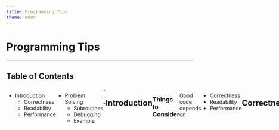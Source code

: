 ```yaml
---
title: Programming Tips
theme: moon
---
```

# Programming Tips
---
## Table of Contents
<style>
.container{
    display: flex;
}
.col{
    flex: 1;
}
</style>

<div class="container">

<div class="col">

* Introduction <!-- .element class="fragment" -->
  * Correctness <!-- .element class="fragment" -->
  * Readability <!-- .element class="fragment" -->
  * Performance <!-- .element class="fragment" -->
</div>

<div class="col">

* Problem Solving <!-- .element class="fragment" -->
  * Subroutines <!-- .element class="fragment" -->
  * Debugging <!-- .element class="fragment" -->
  * Example <!-- .element class="fragment" -->
</div>
---

## Introduction
### Things to Consider <!-- .element class="fragment" -->
Good code depends on <!-- .element class="fragment" -->
* Correctness <!-- .element class="fragment" -->
* Readability <!-- .element class="fragment" -->
* Performance <!-- .element class="fragment" -->
---
## Correctness
* Code needs to be correct <!-- .element class="fragment" -->
* If code is incorrect, then it doesn't matter <!-- .element class="fragment" -->
  * how performant it is <!-- .element class="fragment" -->
  * how readable it is <!-- .element class="fragment" -->
----

### For example 
```python
def bool_sat(formula):
    return True
```
<!-- .element class="fragment" -->
* $\mathcal{O}(1)$ solution to an NP-Complete problem <!-- .element class="fragment" -->
* but, obviously not a correct solution <!-- .element class="fragment" -->
----

## What does "correct" mean?
* Depends on context, e.g. consider software that <!-- .element class="fragment" -->
  * controls a commercial plane <!-- .element class="fragment" -->
    * must be provably (mathematically) correct <!-- .element class="fragment" -->
  * launches League of Legends <!-- .element class="fragment" -->
    * 80% test coverage is sufficient <!-- .element class="fragment" --> 
----
<style>
.container{
    display: flex;
}
.col{
    flex: 1;
}
</style>

### Testing
<div class="container">

<div class="col">

* You should always test your code
* This is the easiest way to catch bugs! <!-- .element class="fragment" -->
* For example <!-- .element class="fragment" -->

```python
def is_prime(n):
  if n in {0, 1}:
    return False
  else:
    sqrtn = int(n ** 0.5)
    for i in range(2, sqrtn):
      if n % i == 0:
        return False
    return True
```
<!-- .element class="fragment" -->
</div>

<div class="col">

* What is wrong with this code? <!-- .element class="fragment" -->
* May not be immediately obvious <!-- .element class="fragment" -->
  * So let's test it <!-- .element class="fragment" -->

```python
for i in range(2, 11):
  print(i, is_prime(i))
```
<!-- .element class="fragment" -->
</div>
----
<style>
.container{
    display: flex;
}
.col{
    flex: 1;
}
</style>

<div class="container">

<div class="col">

| $i$  | `is_prime(i)` | Correct? |
| ---- | ------------- | -------- |
| $2$  | `True`        | ✓        |
| $3$  | `True`        | ✓        |
| $4$  | `True`        | ✗        |
| $5$  | `True`        | ✓        |
| $6$  | `True`        | ✗        |
| $7$  | `True`        | ✓        |
| $8$  | `True`        | ✗        |
| $9$  | `True`        | ✗        |
| $10$ | `False`       | ✓        |
</div>


<div class="col", style="font-size:25px">

* Incorrect for composite values $4$, $6$, $8$, and $9$ <!-- .element class="fragment" -->
* For these values $\lfloor\sqrt{n}\rfloor = 2$ <!-- .element class="fragment" -->
* Off-by-one error — add 1 to the range: <!-- .element class="fragment" -->
  * `int(n ** 0.5) + 1`
</div>
</div>
----

## Edge Cases
* <!-- .element class="fragment" --> Be sure to test for <font color="red">edge cases</font> 
  * boundary or degenerate cases <!-- .element class="fragment" -->
    * <!-- .element class="fragment" --> sorting an <font color="red">empty list</font> 
    * <!-- .element class="fragment" --> binary search returning <font color="red">first</font> or <font color="red">last</font> index 
    * <!-- .element class="fragment" --> checking if 0 or 1 is <font color="red">prime</font>
    * <!-- .element class="fragment" --> traversing a graph with <font color="red">no edges</font>
* <!-- .element class="fragment" --> Depending on the context, you may also need to test for <font color=red>invalid inputs</font>
---
## Readability
* <!-- .element class="fragment" --> Usually the most important thing after correctness 
* <!-- .element class="fragment" --> Code will be <font color="red">read</font> far more often than it is <font color="red">written</font>
* <!-- .element class="fragment" --> <font color=red>Maintenance</font> of code is often the highest expense
----
## Syntax
* <!-- .element class="fragment" --> Follow a set of best-practices for your language. For example
  * <!-- .element class="fragment" --> In Python, there is PEP 8
  * <!-- .element class="fragment" --> IN C, there is the Linux Kernel Style
* <!-- .element class="fragment" --> The style chosen is less important than that you <font color=red>follow a consistent style</font>
----
## For Example
<div class="container">

<div class="col">

<fieldset style="border: 2px groove">
      <legend style="border: 2px groove;margin-left: 3em; padding:10px "><font color=white>ugly</font></legend>

```python[]
c=(a+b)**0.5
L=[1,2,7]
```

</div>


</fieldset>


<div class="col">

<fieldset style="border: 2px groove">
      <legend style="border: 2px groove;margin-left: 3em; padding:10px "><font color=white>readable</font></legend>

```python[]
c = (a + b) ** 0.5
L = [1, 2, 7]
```

</div>

</fieldset>

</div>

* <!-- .element class="fragment" --> The easiest way to be consistent is to use a formatter
  * <!-- .element class="fragment" --> A formatter automatically formats your code
    * Black, yapf, autopep, etc. for Python
    * clang-format for C/C++


Note: notice that, while the _semantics_ of both sets of code are the same, the code on the left is
more cluttered and difficult to read.
----
## Structure
* <!-- .element class="fragment" --> Syntactic readability (style) is not enough
* <!-- .element class="fragment" --> Code should be written for readability
* <!-- .element class="fragment" --> <font color=red>Modular</font> and <font color=red>structured</font> code is easier to
  * <!-- .element class="fragment" --> read
  * <!-- .element class="fragment" --> write
  * <!-- .element class="fragment" --> debug
----
## Example Problem
* Consider the following problem
<fieldset style="border: 2px groove; padding:10px">
      <legend style="border: 2px groove;margin-left: -3em; padding:10px "><font color=white>Problem</font></legend>
Find the largest product of two $3$-digit numbers that is a palindrome. 
</fieldset> <!-- .element class="fragment" -->

<!-- .element class="fragment" -->
<fieldset style="border: 2px groove; padding:10px">
      <legend style="border: 2px groove;margin-left: -3em; padding:10px "><font color=white>Brute Force Solution</font></legend>
Iterate through all $10^6$ pairs of products and check if they are palindromic while keeping track of max.
</fieldset>

<!-- .element class="fragment" -->
----
## Bad Structure

<div class="container">

<div class="col">

```python[|1|2|3-8|9-10|1]
for a, b in pairs:
  prod = a * b
  is_palindrome = True
  n = len(str(prod))
  for i in range(n):
    if s[i] != s[n - i - 1]:
      is_palindrome = False
      break
  if not is_palindrome:
    continue
  else:
    if prod > biggest:
      biggest = prod
```

</div>

<div class="col">

* <!-- .element class="fragment" --> Code is hard to follow
* <!-- .element class="fragment" --> Unnecessarily complex — <code>is_palindrome</code> is essentially a sentinel value
* <!-- .element class="fragment" --> code is <font color=red>imperative</font>, not <font color=red>declarative</font>

</div>

</div>
----

## Better Structure
<div class="container">

<div class="col">

```python
def is_palindrome(num):
  n = len(str(num))
  for i in range(n):
    if s[i] != s[n - i - 1]:
      return False
  return True

biggest = 0
for a, b in pairs:
  prod = a * b
  if is_palindrome(prod):
    biggest = max(biggest, prod)
```

</div>

<div class="col">

* <!-- .element class="fragment" --> Code is much easier to follow
* <!-- .element class="fragment" --> Function <code>is_palindrome</code> clearly conveys intent
* <!-- .element class="fragment" --> code is <font color=red>declarative</font>

</div>

</div>
----

## Good Structure

```python
def is_palindrome(num):
  n = len(str(num))
  for i in range(n):
    if s[i] != s[n - i - 1]:
      return False
  return True

def main():
  biggest = 0
  for a, b in product(range(100, 1000), repeat=2):
    prod = a * b
    if is_palindrome(prod):
      biggest = max(biggest, prod)
  print(biggest)
```

* <!-- .element class="fragment" --> Basically the same code
* <!-- .element class="fragment" --> <code>main</code> describes what the code is doing <font color=red>overall</font>

----

## Comments
* <!-- .element class="fragment" --> Code should be commented
* <!-- .element class="fragment" --> but not <font color=red>over commented</font>

<fieldset style="border: 2px groove">
      <legend style="border: 2px groove;margin-left: -4em; padding:10px "><font color=white>Bad Comment</font></legend>

```python[]
def i_sqrt(n):
  i = 0
  while i ** 2 < n:
    i += 1  # increment i
  return i
```

</fieldset>

<!-- .element class="fragment" --> 

* <!-- .element class="fragment" --> it is clear that <code>i += 1</code> increments <code>i</code>
* <!-- .element class="fragment" --> comment is superfluous and <font color=red>distracting</font>

----
## Good Comments
* <!-- .element class="fragment" --> As a rule of thumb
  * <!-- .element class="fragment" --> good <font color=red>code</font> describes <font color=red>what</font> and <font color=red>how</font>
  * <!-- .element class="fragment" --> good <font color=red>comments</font> describe <font color=red>why</font>
----
## Good Comment Example

<fieldset style="border: 1px groove">
      <legend style="border: 1px groove;margin-left: -4em; padding:3px "><font color=white>Good Comment</font></legend>

```python[|3]
def is_prime(n):
  ...
  # we need only check for odd factors up to sqrt(n)
  for i in range(3, int(n ** 0.5) + 1), 2):
    if n % i == 0:
      return False
  return True
```

</fieldset>

<!-- .element class="fragment" fragment-id=1--> 


* <!-- .element class="fragment" fragment-id=2--> this comment explains why the code is iterating through $3$, $5$, $\dots$, $\lfloor\sqrt{n}\rfloor$
* <!-- .element class="fragment" --> without this comment, the reader would have to determine for themself why it only checks odd numbers up to $\lfloor\sqrt{n}\rfloor$

----
## Good Code
* <!-- .element class="fragment" --> If your code is well-written, it will improve readability
* <!-- .element class="fragment" --> Not just in terms of structure, but things like variable and function names
----
## Good Code
* <!-- .element class="fragment" --> Well-written code often makes many comments <font color=red>unecessary</font>
* <!-- .element class="fragment" --> Often expressed as
> Good Code is its Own Best Documentation
<!-- .element class="fragment" -->
* <!-- .element class="fragment" --> Not an excuse to avoid comments

----
## Bad Naming
```python[|6|]
def qs(a):
  if len(a) <= 1:
    return a
  else:
    x, z, y = [], [], a[0]
    for p in a:
      if p < y:
        x.append(p)
      else:
        z.append(p)
    return qs(x) + qs(z)
```
<!-- .element class="fragment" -->
* <!-- .element class="fragment" --> These names convey almost <font color=red>nothing</font> about the meaning of the code

----
## Good Naming
```python[|6|]
def quicksort(array):
  if len(array) <= 1:
    return array
  else:
    left, right, pivot = [], [], array[0]
    for ele in array:
      if ele < pivot:
        left.append(ele)
      else:
        right.append(ele)
    return quicksort(left) + quicksort(right)
```
<!-- .element class="fragment" -->

* <!-- .element class="fragment" --> These names convey
  * <!-- .element class="fragment" --> function is quicksort
  * <!-- .element class="fragment" --> input is an array
  * <!-- .element class="fragment" --> left and right are partitions around pivot = array[0]
  * <!-- .element class="fragment" --> ele iterates through values of array

----
## Side by Side

<div class="container">


<div class="col">


```python
def qs(a):
  if len(a) <= 1:
    return a
  else:
    x, z, y = [], [], a[0]
    for p in a:
      if p < y:
        x.append(p)
      else:
        z.append(p)
    return qs(x) + qs(z)
```

</div>


<div class="col">


```python
def quicksort(array):
  if len(array) <= 1:
    return array
  else:
    left, right, pivot = [], [], array[0]
    for ele in array:
      if ele < pivot:
        left.append(ele)
      else:
        right.append(ele)
    return quicksort(left) + quicksort(right)
```

</div>

</div>

----
## Miscellaneous
* <!-- .element class="fragment" --> Impractical to create exhaustive list of best practices
  * <!-- .element class="fragment" --> and some practices are debateable
* <!-- .element class="fragment" --> Good idea to look at resources like
  * <!-- .element class="fragment" --> The Little Book of Python Anti-Patterns
  * <!-- .element class="fragment" --> The C++ Core Guidelines
* <!-- .element class="fragment" --> And to use a <font color=red>linter</font> — a static analysis tool to flag bugs, style errors, etc., like
  * <!-- .element class="fragment" --> flake8 for Python
  * <!-- .element class="fragment" --> clang-tidy for C++

---
## Performance
* <!-- .element class="fragment" --> Highly case-by-case
  * <!-- .element class="fragment" --> specific use case may allow for less performant code
    * <!-- .element class="fragment" --> e.g. a one-time scientific calculation
  * <!-- .element class="fragment" --> or may require more performant code
    * <!-- .element class="fragment" --> e.g. real-time financial analysis

----

## Performance
* <!-- .element class="fragment" --> Usually comes down to correct choice of algorithm and data structure
  * <!-- .element class="fragment" --> e.g. if checking existence of an element, an array gives $\mathcal{O}(n)$ but a hash table gives $\mathcal{O}(1)$
    * <!-- .element class="fragment" --> which might make the difference between $\mathcal{O}(n^2)$ and $\mathcal{O}(n)$ overall
* <!-- .element class="fragment" --> While it does depend on use case, it is <font color=red>usually</font> still best to focus on readability over performance
  * <!-- .element class="fragment" --> it is easier to make slow code fast than to make confusing code understandable

---
## Problem Solving

---

## Subroutines
* <!-- .element class="fragment" --> Break up your code into smaller functions
  * <!-- .element class="fragment" --> easier to code small, individual parts
  * <!-- .element class="fragment" --> easier to make changes and diagnose bugs
* <!-- .element class="fragment" --> Any task that is <font color=red>repeated</font> should go in a subroutine

----

## Debugging
* <!-- .element class="fragment" --> Use a debugger when encountering issues
  * <!-- .element class="fragment" --> will allow you to proceed through a program step-by-step
  * <!-- .element class="fragment" --> will help catch a variety of (but not all) bugs

----

## Example Problem

<fieldset style="border: 2px groove; padding:10px">
      <legend style="border: 2px groove;margin-left: -3em; padding:10px "><font color=white>Problem</font></legend>
Given an array of integers $\texttt{nums}$ and a positive integer $k$, find whether it is possible to divide $\texttt{nums}$ into sets of $k$ consecutive
numbers. 
</fieldset> <!-- .element class="fragment" -->

----

## Where to Start
* <!-- .element class="fragment" --> Look at examples
  1) <!-- .element class="fragment" --> $\texttt{nums} = [1, 2, 3, 3, 4, 4, 5, 6]$, $k = 4$
     * <!-- .element class="fragment" --> Solution: $[1, 2, 3, 4], [3, 4, 5, 6]$
  2) <!-- .element class="fragment" --> $\texttt{nums} = [3, 2, 1, 2, 3, 4, 3, 4, 5, 9, 10, 11]$, $k = 3$
     * <!-- .element class="fragment" --> Solution: $[1, 2, 3], [2, 3, 4], [3, 4, 5], [9, 10, 11]$

----

## Where to Start
* <!-- .element class="fragment" --> Hopefully notice a pattern:
  * <!-- .element class="fragment" --> if $x = \min(A)$, then $x, x + 1, \dots, x + k - 1$ form a subarray
  * <!-- .element class="fragment" --> naturally lends itself to a recursive solution
    * <!-- .element class="fragment" --> remove $x, x + 1, \dots, x + k - 1$, then repeat
    * <!-- .element class="fragment" --> if run out of elements before removing all $k$, then no solution 

----

## Writing a solution
* <!-- .element class="fragment" --> Two observations
  1) <!-- .element class="fragment" --> we are removing the $k$ smallest elements
  2) <!-- .element class="fragment" --> if we know some element $x$, we know the next element is $x + 1$
* <!-- .element class="fragment" --> 1. suggests the use of a heap
* <!-- .element class="fragment" --> 2. suggests the use of a dictionary (associative array)
* <!-- .element class="fragment" --> both solutions are valid

----

## Heap Solution
* <!-- .element class="fragment" --> Heap <code>pop</code> removes the smallest element
* <!-- .element class="fragment" --> Need to account for removing the $k$ smallest <font color=red>distinct</font> elements
* <!-- .element class="fragment" --> Thus, set up <code>(value, count)</code> pairs

----

## Heap Solution
* <!-- .element class="fragment" --> Then <code>pop</code>, say smallest value is $(x, c)$
  * <!-- .element class="fragment" --> effectively removing $c$ copies of $x$
  * <!-- .element class="fragment" --> then, remove $c$ copies of $x + 1, \dots, x + k - 1$, if possible
    * <!-- .element class="fragment" --> if not possible, return <code>False</code>
  * <!-- .element class="fragment" --> after popping, need to return remaining elements to heap
  * <!-- .element class="fragment" --> keep track of remaining elements in array

----

## Python Implementation

```python
popped = []  # store popped heap values
prev, min_count = heappop(heap)
for i in range(k - 1):
  if not heap:  # ran out of elements
    return False
  else:
      value, count = heappop(heap)
      if value != prev + 1:  # not consecutive
        return False
      else:
        count -= min_count
        prev = value
        if count > 0:
          popped.append((value, count))
for val in popped:
    heappush(heap, val)
```

----

## Dictionary Solution
* <!-- .element class="fragment" --> Dictionary holds the count for each element
* <!-- .element class="fragment" --> if $x$ is the minimum and $D[x] = \texttt{count}$
  * <!-- .element class="fragment" --> must have $D[x + i] \geq \texttt{count}$ for $i \in [1, 2, \dots, k - 1]$
  * <!-- .element class="fragment" --> i.e., must have $D[x + 1] \geq \texttt{count}$, $D[x + 2] \geq \texttt{count}$, and so on
  * <!-- .element class="fragment" --> else return <code>False</code>
* <!-- .element class="fragment" --> Decrease $D[x + i]$ by $\texttt{count}$
* <!-- .element class="fragment" --> Remove entry if it becomes 0

----

## Python Implementation

```python
while counts:  # dictionary to store counts
  x = min(counts)
  min_count = counts[x]
  del counts[x]  # remove smallest
  for i in range(1, k):
      if counts[x + i] < min_count:
        return False
      else:
        counts[x + i] -= min_count
        if counts[x + i] == 0:
          del counts[x + i]
```

---

# Thank you!